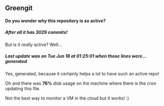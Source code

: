 ## Greengit

#### Do you wonder why this repository is so active?

##### After all it has 3029 commits!

But is it *really* active? Well...

##### Last update was on Tue Jun 18 at 01:25:01 when those lines were... generated

Yes, generated, because it certainly helps a lot to have such an active repo!

Oh and there was **76%** disk usage on the machine
where there is the cron updating this file.

Not the best way to monitor a VM in the cloud but it works! :)
